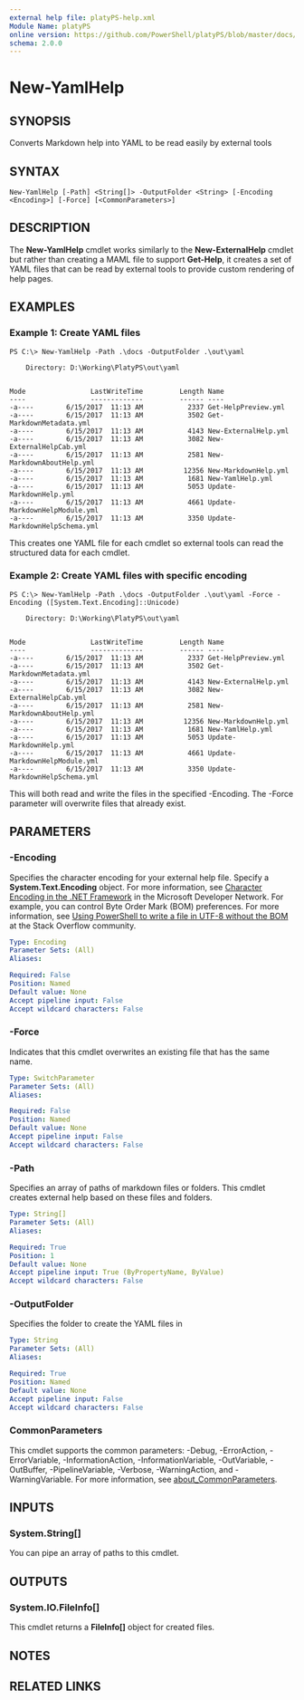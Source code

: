 ```yaml
---
external help file: platyPS-help.xml
Module Name: platyPS
online version: https://github.com/PowerShell/platyPS/blob/master/docs/New-YamlHelp.md
schema: 2.0.0
---
```


# New-YamlHelp

## SYNOPSIS
Converts Markdown help into YAML to be read easily by external tools

## SYNTAX

```
New-YamlHelp [-Path] <String[]> -OutputFolder <String> [-Encoding <Encoding>] [-Force] [<CommonParameters>]
```

## DESCRIPTION
The **New-YamlHelp** cmdlet works similarly to the **New-ExternalHelp** cmdlet but rather than creating a MAML file to support **Get-Help**, it creates a set of YAML files that can be read by external tools to provide custom rendering of help pages.

## EXAMPLES

### Example 1: Create YAML files
```
PS C:\> New-YamlHelp -Path .\docs -OutputFolder .\out\yaml

    Directory: D:\Working\PlatyPS\out\yaml


Mode                LastWriteTime         Length Name
----                -------------         ------ ----
-a----        6/15/2017  11:13 AM           2337 Get-HelpPreview.yml
-a----        6/15/2017  11:13 AM           3502 Get-MarkdownMetadata.yml
-a----        6/15/2017  11:13 AM           4143 New-ExternalHelp.yml
-a----        6/15/2017  11:13 AM           3082 New-ExternalHelpCab.yml
-a----        6/15/2017  11:13 AM           2581 New-MarkdownAboutHelp.yml
-a----        6/15/2017  11:13 AM          12356 New-MarkdownHelp.yml
-a----        6/15/2017  11:13 AM           1681 New-YamlHelp.yml
-a----        6/15/2017  11:13 AM           5053 Update-MarkdownHelp.yml
-a----        6/15/2017  11:13 AM           4661 Update-MarkdownHelpModule.yml
-a----        6/15/2017  11:13 AM           3350 Update-MarkdownHelpSchema.yml
```

This creates one YAML file for each cmdlet so external tools can read the structured data for each cmdlet.

### Example 2: Create YAML files with specific encoding
```
PS C:\> New-YamlHelp -Path .\docs -OutputFolder .\out\yaml -Force -Encoding ([System.Text.Encoding]::Unicode)

    Directory: D:\Working\PlatyPS\out\yaml


Mode                LastWriteTime         Length Name
----                -------------         ------ ----
-a----        6/15/2017  11:13 AM           2337 Get-HelpPreview.yml
-a----        6/15/2017  11:13 AM           3502 Get-MarkdownMetadata.yml
-a----        6/15/2017  11:13 AM           4143 New-ExternalHelp.yml
-a----        6/15/2017  11:13 AM           3082 New-ExternalHelpCab.yml
-a----        6/15/2017  11:13 AM           2581 New-MarkdownAboutHelp.yml
-a----        6/15/2017  11:13 AM          12356 New-MarkdownHelp.yml
-a----        6/15/2017  11:13 AM           1681 New-YamlHelp.yml
-a----        6/15/2017  11:13 AM           5053 Update-MarkdownHelp.yml
-a----        6/15/2017  11:13 AM           4661 Update-MarkdownHelpModule.yml
-a----        6/15/2017  11:13 AM           3350 Update-MarkdownHelpSchema.yml
```

This will both read and write the files in the specified -Encoding.
The -Force parameter will overwrite files that already exist.

## PARAMETERS

### -Encoding
Specifies the character encoding for your external help file.
Specify a **System.Text.Encoding** object.
For more information, see [Character Encoding in the .NET Framework](https://msdn.microsoft.com/en-us/library/ms404377.aspx) in the Microsoft Developer Network.
For example, you can control Byte Order Mark (BOM) preferences.
For more information, see [Using PowerShell to write a file in UTF-8 without the BOM](http://stackoverflow.com/questions/5596982/using-powershell-to-write-a-file-in-utf-8-without-the-bom) at the Stack Overflow community.

```yaml
Type: Encoding
Parameter Sets: (All)
Aliases:

Required: False
Position: Named
Default value: None
Accept pipeline input: False
Accept wildcard characters: False
```

### -Force
Indicates that this cmdlet overwrites an existing file that has the same name.

```yaml
Type: SwitchParameter
Parameter Sets: (All)
Aliases:

Required: False
Position: Named
Default value: None
Accept pipeline input: False
Accept wildcard characters: False
```

### -Path
Specifies an array of paths of markdown files or folders.
This cmdlet creates external help based on these files and folders.

```yaml
Type: String[]
Parameter Sets: (All)
Aliases:

Required: True
Position: 1
Default value: None
Accept pipeline input: True (ByPropertyName, ByValue)
Accept wildcard characters: False
```

### -OutputFolder
Specifies the folder to create the YAML files in

```yaml
Type: String
Parameter Sets: (All)
Aliases:

Required: True
Position: Named
Default value: None
Accept pipeline input: False
Accept wildcard characters: False
```

### CommonParameters
This cmdlet supports the common parameters: -Debug, -ErrorAction, -ErrorVariable, -InformationAction, -InformationVariable, -OutVariable, -OutBuffer, -PipelineVariable, -Verbose, -WarningAction, and -WarningVariable. For more information, see [about_CommonParameters](http://go.microsoft.com/fwlink/?LinkID=113216).

## INPUTS

### System.String[]
You can pipe an array of paths to this cmdlet.

## OUTPUTS

### System.IO.FileInfo[]
This cmdlet returns a **FileInfo[]** object for created files.

## NOTES

## RELATED LINKS
